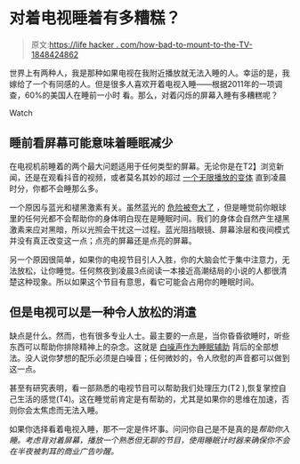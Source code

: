 # 对着电视睡着有多糟糕？

> 原文:[https://life hacker . com/how-bad-to-mount-to-the-TV-1848424862](https://lifehacker.com/how-bad-is-it-to-fall-asleep-to-the-tv-1848424862)

世界上有两种人，我是那种如果电视在我附近播放就无法入睡的人。幸运的是，我嫁给了一个有同感的人。但是很多人喜欢开着电视入睡——根据2011年的一项调查，60%的美国人在睡前一小时 看。那么，对着闪烁的屏幕入睡有多糟糕呢？

Watch

## 睡前看屏幕可能意味着睡眠减少

在电视机前睡着的两个最大问题适用于任何类型的屏幕。无论你是在T2】浏览新闻，还是在观看抖音的视频，或者莫名其妙的超过 [一个无限播放的变体](https://lifehacker.com/6-wordle-esque-games-that-are-just-as-good-or-better-1848426197) 直到凌晨时分，你都不会睡那么多。

一个原因与蓝光和褪黑激素有关。虽然蓝光的 [危险被夸大了](https://lifehacker.com/does-blue-light-actually-affect-your-health-1839035806) ，但是睡觉前你眼球里的任何光都不会帮助你的身体明白现在是睡眠时间。我们的身体会自然产生褪黑激素来应对黑暗，所以光照会干扰这一过程。蓝光阻挡眼镜、屏幕涂层和夜间模式并没有真正改变这一点；点亮的屏幕还是点亮的屏幕。

另一个原因很简单，如果你的电视节目引人入胜，你的大脑会忙于集中注意力，无法放松，让你睡觉。任何熬夜到凌晨3点阅读一本接近高潮结局的小说的人都很清楚这种现象。所以如果这个节目有意思，看它可能会占用你的睡眠时间。

## 但是电视可以是一种令人放松的消遣

缺点是什么。然而，也有很多专业人士。最主要的一点是，当你昏昏欲睡时，听些东西可以帮助你排除精神上的杂念。这就是 [白噪声作为睡眠辅助](https://www.sleepfoundation.org/noise-and-sleep/white-noise) 背后的全部想法。没人说你梦想的配乐必须是白噪音；任何微妙的，令人欣慰的声音都可以做到这一点。

甚至有研究表明，看一部熟悉的电视节目可以帮助我们处理压力(T2 ),恢复掌控自己生活的感觉(T4)。这在睡觉前肯定是有帮助的，尤其是如果你的思维在加速，否则你会太焦虑而无法入睡。

如果你选择看着电视入睡，那不一定是件坏事。问问你自己是不是真的是*帮助你入睡。考虑背对着屏幕，播放一个熟悉但无聊的节目，使用睡眠计时器来确保你不会在半夜被刺耳的商业广告吵醒。*